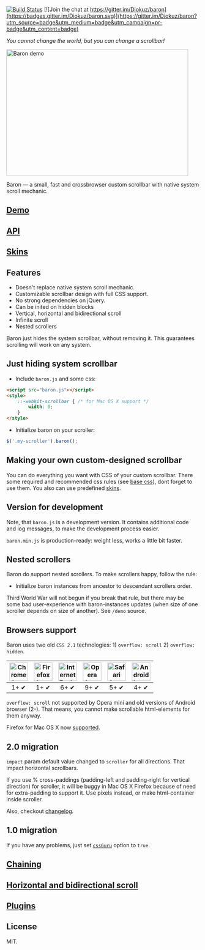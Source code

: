 [![Build Status](https://travis-ci.org/Diokuz/baron.svg)](https://travis-ci.org/Diokuz/baron) [![Join the chat at https://gitter.im/Diokuz/baron](https://badges.gitter.im/Diokuz/baron.svg)](https://gitter.im/Diokuz/baron?utm_source=badge&utm_medium=badge&utm_campaign=pr-badge&utm_content=badge)

*You cannot change the world, but you can change a scrollbar!*

<img src="http://diokuz.github.io/pics/demo.gif" width="475px" height="331px" alt="Baron demo">

Baron — a small, fast and crossbrowser custom scrollbar with native system scroll mechanic.

## [Demo](http://diokuz.github.io/baron/)

## [API](docs/api.md)

## [Skins](skins/)

## Features

- Doesn't replace native system scroll mechanic.
- Customizable scrollbar design with full CSS support.
- No strong dependencies on jQuery.
- Can be inited on hidden blocks
- Vertical, horizontal and bidirectional scroll
- Infinite scroll
- Nested scrollers

Baron just hides the system scrollbar, without removing it. This guarantees scrolling will work on any system.

## Just hiding system scrollbar

* Include `baron.js` and some css:

```html
<script src="baron.js"></script>
<style>
    ::-webkit-scrollbar { /* for Mac OS X support */
        width: 0;
    }
</style>
```

* Initialize baron on your scroller:

```js
$('.my-scroller').baron();
```

## Making your own custom-designed scrollbar

You can do everything you want with CSS of your custom scrollbar. There some required and recommended css rules (see [base css](baron.css)), dont forget to use them. You also can use predefined [skins](skins/).

## Version for development

Note, that `baron.js` is a development version. It contains additional code and log messages, to make the development process easier.

`baron.min.js` is production-ready: weight less, works a little bit faster.

## Nested scrollers

Baron do support nested scrollers. To make scrollers happy, follow the rule:

* Initialize baron instances from ancestor to descendant scrollers order.

Third World War will not begun if you break that rule, but there may be some bad user-experience with baron-instances updates (when size of one scroller depends on size of another). See `/demo` source.

## Browsers support

Baron uses two old `CSS 2.1` technologies: 1) `overflow: scroll` 2) `overflow: hidden`.

| <img src="http://diokuz.github.io/pics/chrome.png" width="48px" height="48px" alt="Chrome logo"> | <img src="http://diokuz.github.io/pics/firefox.png" width="48px" height="48px" alt="Firefox logo"> | <img src="http://diokuz.github.io/pics/ie.png" width="48px" height="48px" alt="Internet Explorer logo"> | <img src="http://diokuz.github.io/pics/opera.png" width="48px" height="48px" alt="Opera logo"> | <img src="http://diokuz.github.io/pics/safari.png" width="48px" height="48px" alt="Safari logo"> | <img src="http://diokuz.github.io/pics/android.png" width="48px" height="48px" alt="Android browser logo"> |
|:---:|:---:|:---:|:---:|:---:|:---:|
| 1+ ✔ | 1+ ✔ | 6+ ✔ | 9+ ✔ | 5+ ✔ | 4+ ✔ |

`overflow: scroll` not supported by Opera mini and old versions of Android browser (2-). That means, you cannot make scrollable html-elements for them anyway.

Firefox for Mac OS X now [supported](https://github.com/Diokuz/baron/issues/110).

## 2.0 migration

`impact` param default value changed to `scroller` for all directions. That impact horizontal scrollbars.

If you use % cross-paddings (padding-left and padding-right for vertical direction) for scroller, it will be buggy in Mac OS X Firefox because of need for extra-padding to support it. Use pixels instead, or make html-container inside scroller.

Also, checkout [changelog](changelog.md).

## 1.0 migration

If you have any problems, just set [`cssGuru`](docs/api.md) option to `true`.

## [Chaining](docs/chaining.md)

## [Horizontal and bidirectional scroll](docs/bidir.md)

## [Plugins](docs/plugins.md)

## License

MIT.
